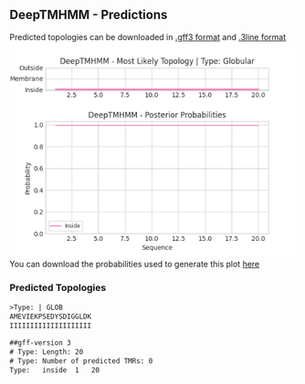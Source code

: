 ## DeepTMHMM - Predictions
Predicted topologies can be downloaded in [.gff3 format](TMRs.gff3) and [.3line format](predicted_topologies.3line)
![picture](plot.png)
You can download the probabilities used to generate this plot [here](Type:_probs.csv)
### Predicted Topologies
```
>Type: | GLOB
AMEVIEKPSEDYSDIGGLDK
IIIIIIIIIIIIIIIIIIII

```


```
##gff-version 3
# Type: Length: 20
# Type: Number of predicted TMRs: 0
Type:	inside	1	20				

```
